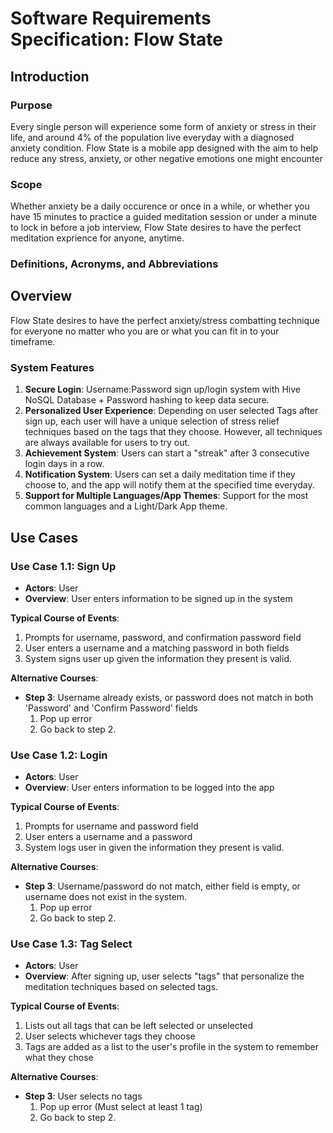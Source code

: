 # Software Requirements Specification: Flow State

## Introduction

### Purpose

Every single person will experience some form of anxiety or stress in their life, and around 4% of the population live everyday with a diagnosed anxiety condition. Flow State is a mobile app designed with the aim to help reduce any stress, anxiety, or other negative emotions one might encounter

### Scope

Whether anxiety be a daily occurence or once in a while, or whether you have 15 minutes to practice a guided meditation session or under a minute to lock in before a job interview, Flow State desires to have the perfect meditation exprience for anyone, anytime.

### Definitions, Acronyms, and Abbreviations

## Overview

Flow State desires to have the perfect anxiety/stress combatting technique for everyone no matter who you are or what you can fit in to your timeframe.

### System Features

1. **Secure Login**: Username:Password sign up/login system with Hive NoSQL Database + Password hashing to keep data secure.
2. **Personalized User Experience**: Depending on user selected Tags after sign up, each user will have a unique selection of stress relief techniques based on the tags that they choose. However, all techniques are always available for users to try out.
3. **Achievement System**: Users can start a "streak" after 3 consecutive login days in a row.
4. **Notification System**: Users can set a daily meditation time if they choose to, and the app will notify them at the specified time everyday.
5. **Support for Multiple Languages/App Themes**: Support for the most common languages and a Light/Dark App theme.

## Use Cases
### Use Case 1.1: Sign Up
- **Actors**: User
- **Overview**: User enters information to be signed up in the system
  
**Typical Course of Events**:
1. Prompts for username, password, and confirmation password field
2. User enters a username and a matching password in both fields
3. System signs user up given the information they present is valid.
   
**Alternative Courses**:
- **Step 3**: Username already exists, or password does not match in both 'Password' and 'Confirm Password' fields
  1. Pop up error
  2. Go back to step 2.
 
### Use Case 1.2: Login
- **Actors**: User
- **Overview**: User enters information to be logged into the app
  
**Typical Course of Events**:
1. Prompts for username and password field
2. User enters a username and a password
3. System logs user in given the information they present is valid.
   
**Alternative Courses**:
- **Step 3**: Username/password do not match, either field is empty, or username does not exist in the system.
  1. Pop up error 
  2. Go back to step 2.
 
### Use Case 1.3: Tag Select
- **Actors**: User
- **Overview**: After signing up, user selects "tags" that personalize the meditation techniques based on selected tags.
  
**Typical Course of Events**:
1. Lists out all tags that can be left selected or unselected
2. User selects whichever tags they choose
3. Tags are added as a list to the user's profile in the system to remember what they chose
   
**Alternative Courses**:
- **Step 3**: User selects no tags
  1. Pop up error (Must select at least 1 tag)
  2. Go back to step 2.
